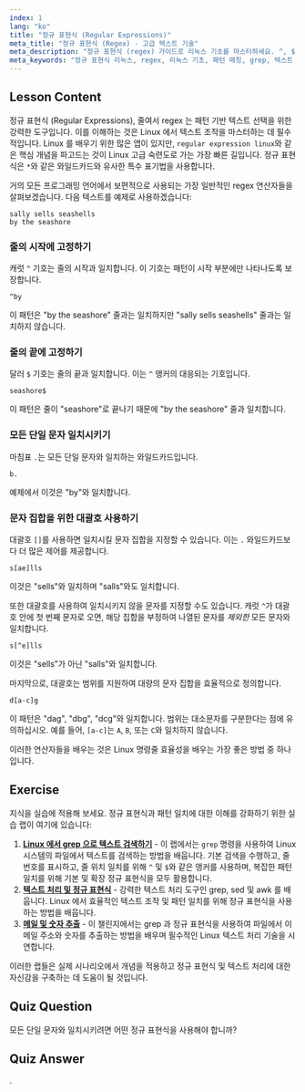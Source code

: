 ```yaml
---
index: 1
lang: "ko"
title: "정규 표현식 (Regular Expressions)"
meta_title: "정규 표현식 (Regex) - 고급 텍스트 기술"
meta_description: "정규 표현식 (regex) 가이드로 리눅스 기초를 마스터하세요. ^, $, []와 같은 구문을 사용하여 패턴 매칭을 배우세요. 이는 리눅스 텍스트 조작을 배우고 기술을 향상시키는 가장 좋은 방법 중 하나입니다."
meta_keywords: "정규 표현식 리눅스, regex, 리눅스 기초, 패턴 매칭, grep, 텍스트 처리, 리눅스 배우기, 리눅스 튜토리얼, 리눅스 고급으로 가는 가장 빠른 길"
---
```


## Lesson Content

정규 표현식 (Regular Expressions), 줄여서 regex 는 패턴 기반 텍스트 선택을 위한 강력한 도구입니다. 이를 이해하는 것은 Linux 에서 텍스트 조작을 마스터하는 데 필수적입니다. Linux 를 배우기 위한 많은 앱이 있지만, `regular expression linux`와 같은 핵심 개념을 파고드는 것이 Linux 고급 숙련도로 가는 가장 빠른 길입니다. 정규 표현식은 `*`와 같은 와일드카드와 유사한 특수 표기법을 사용합니다.

거의 모든 프로그래밍 언어에서 보편적으로 사용되는 가장 일반적인 regex 연산자들을 살펴보겠습니다. 다음 텍스트를 예제로 사용하겠습니다:

```plaintext
sally sells seashells
by the seashore
```

### 줄의 시작에 고정하기

캐럿 `^` 기호는 줄의 시작과 일치합니다. 이 기호는 패턴이 시작 부분에만 나타나도록 보장합니다.

```plaintext
^by
```

이 패턴은 "by the seashore" 줄과는 일치하지만 "sally sells seashells" 줄과는 일치하지 않습니다.

### 줄의 끝에 고정하기

달러 `$` 기호는 줄의 끝과 일치합니다. 이는 `^` 앵커의 대응되는 기호입니다.

```plaintext
seashore$
```

이 패턴은 줄이 "seashore"로 끝나기 때문에 "by the seashore" 줄과 일치합니다.

### 모든 단일 문자 일치시키기

마침표 `.`는 모든 단일 문자와 일치하는 와일드카드입니다.

```plaintext
b.
```

예제에서 이것은 "by"와 일치합니다.

### 문자 집합을 위한 대괄호 사용하기

대괄호 `[]`를 사용하면 일치시킬 문자 집합을 지정할 수 있습니다. 이는 `.` 와일드카드보다 더 많은 제어를 제공합니다.

```plaintext
s[ae]lls
```

이것은 "sells"와 일치하며 "salls"와도 일치합니다.

또한 대괄호를 사용하여 일치시키지 않을 문자를 지정할 수도 있습니다. 캐럿 `^`가 대괄호 안에 첫 번째 문자로 오면, 해당 집합을 부정하여 나열된 문자를 _제외한_ 모든 문자와 일치합니다.

```plaintext
s[^e]lls
```

이것은 "sells"가 아닌 "salls"와 일치합니다.

마지막으로, 대괄호는 범위를 지원하여 대량의 문자 집합을 효율적으로 정의합니다.

```plaintext
d[a-c]g
```

이 패턴은 "dag", "dbg", "dcg"와 일치합니다. 범위는 대소문자를 구분한다는 점에 유의하십시오. 예를 들어, `[a-c]`는 `A`, `B`, 또는 `C`와 일치하지 않습니다.

이러한 연산자들을 배우는 것은 Linux 명령줄 효율성을 배우는 가장 좋은 방법 중 하나입니다.

## Exercise

지식을 실습에 적용해 보세요. 정규 표현식과 패턴 일치에 대한 이해를 강화하기 위한 실습 랩이 여기에 있습니다:

1. **[Linux 에서 grep 으로 텍스트 검색하기](https://labex.io/ko/labs/comptia-search-text-with-grep-in-linux-590841)** - 이 랩에서는 `grep` 명령을 사용하여 Linux 시스템의 파일에서 텍스트를 검색하는 방법을 배웁니다. 기본 검색을 수행하고, 줄 번호를 표시하고, 줄 위치 일치를 위해 `^` 및 `$`와 같은 앵커를 사용하며, 복잡한 패턴 일치를 위해 기본 및 확장 정규 표현식을 모두 활용합니다.
2. **[텍스트 처리 및 정규 표현식](https://labex.io/ko/labs/linux-text-processing-and-regular-expressions-18003)** - 강력한 텍스트 처리 도구인 grep, sed 및 awk 를 배웁니다. Linux 에서 효율적인 텍스트 조작 및 패턴 일치를 위해 정규 표현식을 사용하는 방법을 배웁니다.
3. **[메일 및 숫자 추출](https://labex.io/ko/labs/linux-extracting-mails-and-numbers-17991)** - 이 챌린지에서는 grep 과 정규 표현식을 사용하여 파일에서 이메일 주소와 숫자를 추출하는 방법을 배우며 필수적인 Linux 텍스트 처리 기술을 시연합니다.

이러한 랩들은 실제 시나리오에서 개념을 적용하고 정규 표현식 및 텍스트 처리에 대한 자신감을 구축하는 데 도움이 될 것입니다.

## Quiz Question

모든 단일 문자와 일치시키려면 어떤 정규 표현식을 사용해야 합니까?

## Quiz Answer

.
